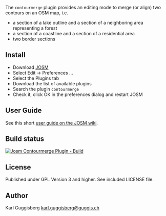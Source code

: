 The `contourmerge` plugin provides an editing mode to merge (or align) two
contours on an OSM map, i.e.

* a section of a lake outline and a section of a neighboring area representing
  a forest
* a section of a coastline and a section of a residential area
* two border sections

## Install
* Download [JOSM](http://josm.openstreetmap.de)
* Select Edit -> Preferences ...
* Select the Plugins tab
* Download the list of available plugins
* Search the plugin `contourmerge`
* Check it, click OK in the preferences dialog and restart JOSM

## User Guide
See this short [user guide on the JOSM wiki](http://josm.openstreetmap.de/wiki/Help/Plugin/ContourMerge).

## Build status
[![Josm Contourmerge Plugin - Build](https://github.com/Gubaer/josm-contourmerge-plugin/actions/workflows/gradle.yml/badge.svg)](https://github.com/Gubaer/josm-contourmerge-plugin/actions/workflows/gradle.yml)

## License
Published under GPL Version 3 and higher. See included LICENSE file.

## Author
Karl Guggisberg <karl.guggisberg@guggis.ch>
